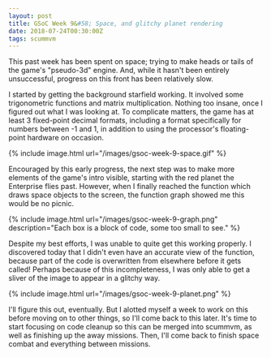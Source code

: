 ```yaml
---
layout: post
title: GSoC Week 9&#58; Space, and glitchy planet rendering
date: 2018-07-24T00:30:00Z
tags: scummvm
---
```


This past week has been spent on space; trying to make heads or tails of the game's
"pseudo-3d" engine. And, while it hasn't been entirely unsuccessful, progress on this
front has been relatively slow.

I started by getting the background starfield working. It involved some trigonometric
functions and matrix multiplication. Nothing too insane, once I figured out what I was
looking at. To complicate matters, the game has at least 3 fixed-point decimal formats,
including a format specifically for numbers between -1 and 1, in addition to using the
processor's floating-point hardware on occasion.

{% include image.html url="/images/gsoc-week-9-space.gif" %}

Encouraged by this early progress, the next step was to make more elements of the game's
intro visible, starting with the red planet the Enterprise flies past. However, when
I finally reached the function which draws space objects to the screen, the function graph
showed me this would be no picnic.

{% include image.html url="/images/gsoc-week-9-graph.png" description="Each box is a block of code, some too small to see." %}

Despite my best efforts, I was unable to quite get this working properly. I discovered
today that I didn't even have an accurate view of the function, because part of the code
is overwritten from elsewhere before it gets called! Perhaps because of this
incompleteness, I was only able to get a sliver of the image to appear in a glitchy way.

{% include image.html url="/images/gsoc-week-9-planet.png" %}

I'll figure this out, eventually. But I alotted myself a week to work on this before
moving on to other things, so I'll come back to this later. It's time to start focusing on
code cleanup so this can be merged into scummvm, as well as finishing up the away
missions. Then, I'll come back to finish space combat and everything between missions.
